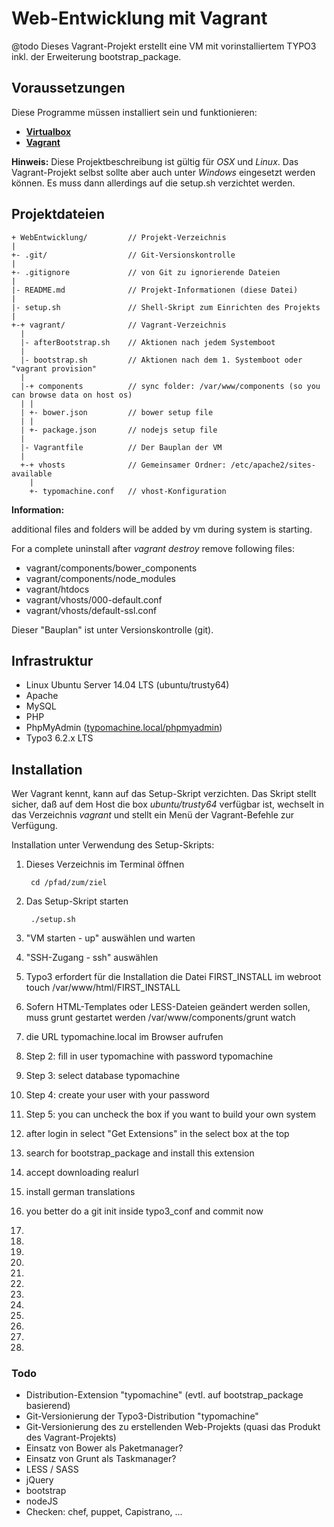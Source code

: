 # Web-Entwicklung mit Vagrant
@todo Dieses Vagrant-Projekt erstellt eine VM mit vorinstalliertem TYPO3 inkl. 
der Erweiterung bootstrap_package. 

## Voraussetzungen
Diese Programme müssen installiert sein und funktionieren:

- [__Virtualbox__](https://www.virtualbox.org)
- [__Vagrant__](https://www.vagrantup.com)

__Hinweis:__ Diese Projektbeschreibung ist gültig für _OSX_ und _Linux_. 
Das Vagrant-Projekt selbst sollte aber auch unter _Windows_ eingesetzt werden können.
Es muss dann allerdings auf die setup.sh verzichtet werden.

## Projektdateien

    + WebEntwicklung/         // Projekt-Verzeichnis 
    |
    +- .git/                  // Git-Versionskontrolle
    |
    +- .gitignore             // von Git zu ignorierende Dateien
    |
    |- README.md              // Projekt-Informationen (diese Datei)
    |
    |- setup.sh               // Shell-Skript zum Einrichten des Projekts
    |
    +-+ vagrant/              // Vagrant-Verzeichnis
      |
      |- afterBootstrap.sh    // Aktionen nach jedem Systemboot
      |
      |- bootstrap.sh         // Aktionen nach dem 1. Systemboot oder "vagrant provision"
      |
      |-+ components          // sync folder: /var/www/components (so you can browse data on host os)
      | |
      | +- bower.json         // bower setup file
      | |
      | +- package.json       // nodejs setup file
      |
      |- Vagrantfile          // Der Bauplan der VM
      |
      +-+ vhosts              // Gemeinsamer Ordner: /etc/apache2/sites-available
        |
        +- typomachine.conf   // vhost-Konfiguration


__Information:__ 

additional files and folders will be added by vm during system is starting.

For a complete uninstall after _vagrant destroy_ remove following files:

 * vagrant/components/bower_components
 * vagrant/components/node_modules
 * vagrant/htdocs
 * vagrant/vhosts/000-default.conf
 * vagrant/vhosts/default-ssl.conf

Dieser "Bauplan" ist unter Versionskontrolle (git).

## Infrastruktur
- Linux Ubuntu Server 14.04 LTS (ubuntu/trusty64)
- Apache
- MySQL
- PHP
- PhpMyAdmin ([typomachine.local/phpmyadmin](typomachine.local/phpmyadmin))
- Typo3 6.2.x LTS


## Installation

Wer Vagrant kennt, kann auf das Setup-Skript verzichten. 
Das Skript stellt sicher, daß auf dem Host die box _ubuntu/trusty64_ 
verfügbar ist, wechselt in das Verzeichnis _vagrant_ und stellt 
ein Menü der Vagrant-Befehle zur Verfügung.

Installation unter Verwendung des Setup-Skripts:

1. Dieses Verzeichnis im Terminal öffnen

        cd /pfad/zum/ziel
    
1. Das Setup-Skript starten 

        ./setup.sh

1. "VM starten - up" auswählen und warten

1. "SSH-Zugang - ssh" auswählen

1. Typo3 erfordert für die Installation die Datei FIRST_INSTALL im webroot
        touch /var/www/html/FIRST_INSTALL

1. Sofern HTML-Templates oder LESS-Dateien geändert werden sollen, muss grunt
   gestartet werden
        /var/www/components/grunt watch

1. die URL typomachine.local im Browser aufrufen

1. Step 2: fill in user typomachine with password typomachine

1. Step 3: select database typomachine

1. Step 4: create your user with your password

1. Step 5: you can uncheck the box if you want to build your own system

1. after login in select "Get Extensions" in the select box at the top 

1. search for bootstrap_package and install this extension

1. accept downloading realurl

1. install german translations

1. you better do a git init inside typo3_conf and commit now

1. 

1. 

1. 

1. 

1. 

1. 

1. 

1. 

1. 

1. 

1. 

1. 




### Todo

- Distribution-Extension "typomachine" (evtl. auf bootstrap_package basierend)
- Git-Versionierung der Typo3-Distribution "typomachine"
- Git-Versionierung des zu erstellenden Web-Projekts (quasi das Produkt des Vagrant-Projekts)
- Einsatz von Bower als Paketmanager?
- Einsatz von Grunt als Taskmanager?
- LESS / SASS
- jQuery
- bootstrap
- nodeJS
- Checken: chef, puppet, Capistrano, ...